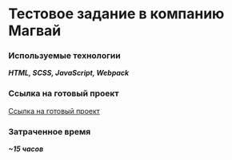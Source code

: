 # Тестовое задание в компанию Магвай

### Используемые технологии
***HTML, SCSS, JavaScript, Webpack***

### Ссылка на готовый проект
[Ссылка на готовый проект](https://flydecisive.github.io/magwai-test/)

### Затраченное время
***~15 часов***
